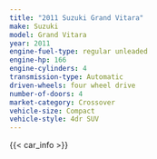 ```yaml
---
title: "2011 Suzuki Grand Vitara"
make: Suzuki
model: Grand Vitara
year: 2011
engine-fuel-type: regular unleaded
engine-hp: 166
engine-cylinders: 4
transmission-type: Automatic
driven-wheels: four wheel drive
number-of-doors: 4
market-category: Crossover
vehicle-size: Compact
vehicle-style: 4dr SUV
---
```


{{< car_info >}}
